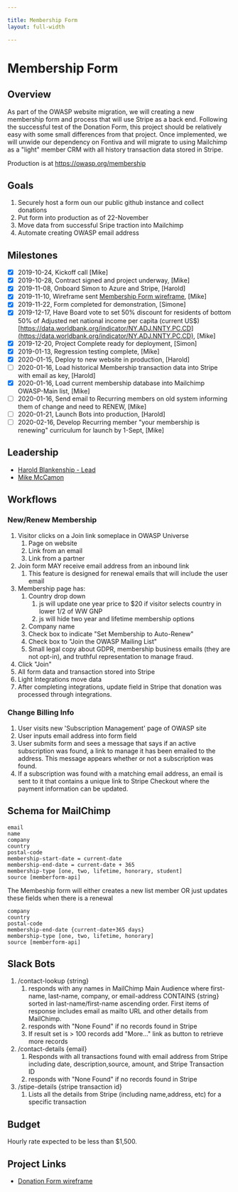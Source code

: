```yaml
---

title: Membership Form
layout: full-width

---
```


# Membership Form

## Overview

As part of the OWASP website migration, we will creating a new membership form and process that will use Stripe as a back end. Following the successful test of the Donation Form, this project should be relatively easy with some small differences from that project. Once implemented, we will unwide our dependency on Fontiva and will migrate to using Mailchimp as a "light" member CRM with all history transaction data stored in Stripe.

Production is at https://owasp.org/membership

## Goals
1. Securely host a form oun our public github instance and collect donations
2. Put form into production as of 22-November
3. Move data from successful Sripe traction into Mailchimp
4. Automate creating OWASP email address

## Milestones
- [x] 2019-10-24, Kickoff call [Mike]
- [x] 2019-10-28, Contract signed and project underway, [Mike]
- [x] 2019-11-08, Onboard Simon to Azure and Stripe, [Harold]
- [x] 2019-11-10, Wireframe sent [Membership Form wireframe](/www-staff/files/membership-wireframe.pdf), [Mike] 
- [x] 2019-11-22, Form completed for demonstration, [Simone]
- [x] 2019-12-17, Have Board vote to set 50% discount for residents of bottom 50% of Adjusted net national income per capita (current US$) [https://data.worldbank.org/indicator/NY.ADJ.NNTY.PC.CD](https://data.worldbank.org/indicator/NY.ADJ.NNTY.PC.CD), [Mike]
- [x] 2019-12-20, Project Complete ready for deployment, [Simon]
- [x] 2019-01-13, Regression testing complete, [Mike]
- [x] 2020-01-15, Deploy to new website in production, [Harold]
- [ ] 2020-01-16, Load historical Membership transaction data into Stripe with email as key, [Harold]
- [x] 2020-01-16, Load current membership database into Mailchimp OWASP-Main list, [Mike]
- [ ] 2020-01-16, Send email to Recurring members on old system informing them of change and need to RENEW, [Mike]
- [ ] 2020-01-21, Launch Bots into production, [Harold]
- [ ] 2020-02-16, Develop Recurring member "your membership is renewing" curriculum for launch by 1-Sept, [Mike] 

## Leadership

* [Harold Blankenship - Lead](mailto:Harold.blankenship@owasp.com?subject=Project:%20Donation%20Form)
* [Mike McCamon](mailto:mike.mccamon@owasp.com?subject=Project:%20Donation%20Form)

## Workflows
### New/Renew Membership
1. Visitor clicks on a Join link someplace in OWASP Universe
   1. Page on website
   2. Link from an email
   3. Link from a partner
2. Join form MAY receive email address from an inbound link
   1. This feature is designed for renewal emails that will include the user email
3. Membership page has:
   1. Country drop down
      1. js will update one year price to $20 if visitor selects country in lower 1/2 of WW GNP
      2. js will hide two year and lifetime membership options
   1. Company name
   1. Check box to indicate "Set Membership to Auto-Renew"
   4. Check box to "Join the OWASP Mailing List"
   4. Small legal copy about GDPR, membership business emails (they are not opt-in), and truthful representation to manage fraud. 
4. Click "Join"
4. All form data and transaction stored into Stripe
5. Light Integrations move data
6. After completing integrations, update field in Stripe that donation was processed through integrations.

### Change Billing Info
1. User visits new 'Subscription Management' page of OWASP site
2. User inputs email address into form field
3. User submits form and sees a message that says if an active subscription was found, a link to manage it has been emailed to the address.  This message appears whether or not a subscription was found.
4. If a subscription was found with a matching email address, an email is sent to it that contains a unique link to Stripe Checkout where the payment information can be updated.
  
## Schema for MailChimp

```
email
name
company
country
postal-code
membership-start-date = current-date
membership-end-date = current-date + 365
membership-type [one, two, lifetime, honorary, student]
source [memberform-api]
```

The Membeship form will either creates a new list member OR just updates these fields when there is a renewal

```
company
country
postal-code
membership-end-date {current-date+365 days}
membership-type [one, two, lifetime, honorary]
source [memberform-api]
```
## Slack Bots
1. /contact-lookup {string}
   1. responds with any names in MailChimp Main Audience where first-name, last-name, company, or email-address CONTAINS {string} sorted in last-name/first-name ascending order. First items of response includes email as mailto URL and other details from MailChimp.
   2. responds with "None Found" if no records found in Stripe
   3. If result set is > 100 records add "More..." link as button to retrieve more records
2. /contact-details {email}
   1. Responds with all transactions found with email address from Stripe including date, description,source, amount, and Stripe Transaction ID
   2. responds with "None Found" if no records found in Stripe
3. /stipe-details {stripe transaction id}
   1. Lists all the details from Stripe (including name,address, etc) for a specific transaction
   
## Budget
Hourly rate expected to be less than $1,500.

## Project Links
* [Donation Form wireframe](/www-staff/files/membership-wireframe.pdf)

